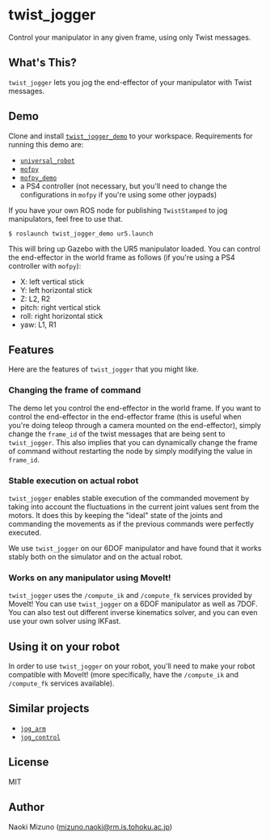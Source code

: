 # twist_jogger

Control your manipulator in any given frame, using only Twist messages.

## What's This?

`twist_jogger` lets you jog the end-effector of your manipulator with Twist
messages.

## Demo

Clone and install
[`twist_jogger_demo`](https://github.com/naoki-mizuno/twist_jogger_demo) to
your workspace. Requirements for running this demo are:

- [`universal_robot`](https://github.com/ros-industrial/universal_robot)
- [`mofpy`](https://github.com/naoki-mizuno/mofpy)
- [`mofpy_demo`](https://github.com/naoki-mizuno/mofpy_demo)
- a PS4 controller (not necessary, but you'll need to change the
  configurations in `mofpy` if you're using some other joypads)

If you have your own ROS node for publishing `TwistStamped` to jog
manipulators, feel free to use that.

```
$ roslaunch twist_jogger_demo ur5.launch
```

This will bring up Gazebo with the UR5 manipulator loaded. You can control the
end-effector in the world frame as follows (if you're using a PS4 controller
with `mofpy`):

- X: left vertical stick
- Y: left horizontal stick
- Z: L2, R2
- pitch: right vertical stick
- roll: right horizontal stick
- yaw: L1, R1

## Features

Here are the features of `twist_jogger` that you might like.

### Changing the frame of command

The demo let you control the end-effector in the world frame. If you want to
control the end-effector in the end-effector frame (this is useful when you're
doing teleop through a camera mounted on the end-effector), simply change the
`frame_id` of the twist messages that are being sent to `twist_jogger`. This
also implies that you can dynamically change the frame of command without
restarting the node by simply modifying the value in `frame_id`.

### Stable execution on actual robot

`twist_jogger` enables stable execution of the commanded movement by taking
into account the fluctuations in the current joint values sent from the
motors. It does this by keeping the "ideal" state of the joints and commanding
the movements as if the previous commands were perfectly executed.

We use `twist_jogger` on our 6DOF manipulator and have found that it works
stably both on the simulator and on the actual robot.

### Works on any manipulator using MoveIt!

`twist_jogger` uses the `/compute_ik` and `/compute_fk` services provided by
MoveIt! You can use `twist_jogger` on a 6DOF manipulator as well as 7DOF. You
can also test out different inverse kinematics solver, and you can even use
your own solver using IKFast.

## Using it on your robot

In order to use `twist_jogger` on your robot, you'll need to make your robot
compatible with MoveIt! (more specifically, have the `/compute_ik` and
`/compute_fk` services available).

## Similar projects

- [`jog_arm`](http://wiki.ros.org/jog_arm)
- [`jog_control`](https://github.com/tork-a/jog_control)

## License

MIT

## Author

Naoki Mizuno (mizuno.naoki@rm.is.tohoku.ac.jp)
